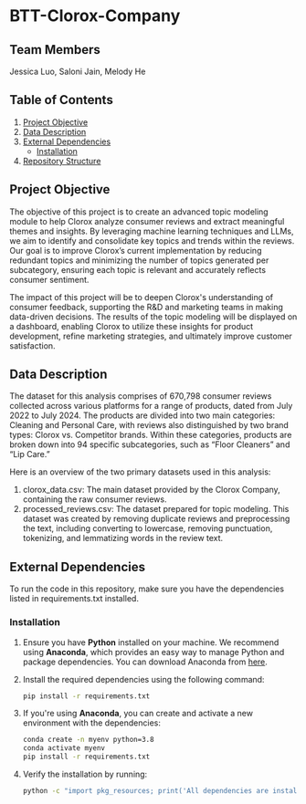 # BTT-Clorox-Company

## Team Members
Jessica Luo, Saloni Jain, Melody He

## Table of Contents
1. [Project Objective](#project-objective)   
2. [Data Description](#data-description)  
3. [External Dependencies](#external-dependencies)  
   - [Installation](#installation)  
4. [Repository Structure](#repository-structure)  


## Project Objective

The objective of this project is to create an advanced topic modeling module to help Clorox analyze consumer reviews and extract meaningful themes and insights. By leveraging machine learning techniques and LLMs, we aim to identify and consolidate key topics and trends within the reviews. Our goal is to improve Clorox’s current implementation by reducing redundant topics and minimizing the number of topics generated per subcategory, ensuring each topic is relevant and accurately reflects consumer sentiment.

The impact of this project will be to deepen Clorox's understanding of consumer feedback, supporting the R&D and marketing teams in making data-driven decisions. The results of the topic modeling will be displayed on a dashboard, enabling Clorox to utilize these insights for product development, refine marketing strategies, and ultimately improve customer satisfaction.

## Data Description

The dataset for this analysis comprises of 670,798 consumer reviews collected across various platforms for a range of products, dated from July 2022 to July 2024. The products are divided into two main categories: Cleaning and Personal Care, with reviews also distinguished by two brand types: Clorox vs. Competitor brands. Within these categories, products are broken down into 94 specific subcategories, such as “Floor Cleaners” and “Lip Care.”

Here is an overview of the two primary datasets used in this analysis:

1. clorox_data.csv: The main dataset provided by the Clorox Company, containing the raw consumer reviews.
2. processed_reviews.csv: The dataset prepared for topic modeling. This dataset was created by removing duplicate reviews and preprocessing the text, including converting to lowercase, removing punctuation, tokenizing, and lemmatizing words in the review text.

## External Dependencies

To run the code in this repository, make sure you have the dependencies listed in requirements.txt installed.

### Installation

1. Ensure you have **Python** installed on your machine. We recommend using **Anaconda**, which provides an easy way to manage Python and package dependencies. You can download Anaconda from [here](https://www.anaconda.com/products/distribution).

2. Install the required dependencies using the following command:

    ```bash
    pip install -r requirements.txt
    ```

3. If you're using **Anaconda**, you can create and activate a new environment with the dependencies:

    ```bash
    conda create -n myenv python=3.8 
    conda activate myenv
    pip install -r requirements.txt
    ```

4. Verify the installation by running:

    ```bash
    python -c "import pkg_resources; print('All dependencies are installed.')"
    ```


